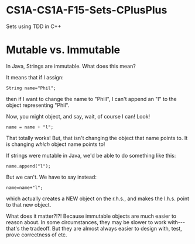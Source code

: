 # CS1A-CS1A-F15-Sets-CPlusPlus
Sets using TDD in C++


# Mutable vs. Immutable

In Java, Strings are immutable.  What does this mean?

It means that if I assign:

```
String name="Phil";
```

then if I want to change the name to "Phill", I can't append
an "l" to the object representing "Phil".

Now, you might object, and say, wait, of course I can! Look!

```
name = name + "l";
```

That totally works!  But, that isn't changing the object
that name points to.  It is changing *which* object name
points to!

If strings were mutable in Java, we'd be able to do
something like this:

```
name.append("l");
```

But we can't.  We have to say instead:

```
name=name+"l";
```
which actually creates a NEW object on the r.h.s., and makes the l.h.s. point to that new object.

What does it matter?!?!  Because immutable objects are much
easier to reason about.  In some circumstances, they may be
slower to work with---that's the tradeoff.  But they are almost
always easier to design with, test, prove correctness of etc.


